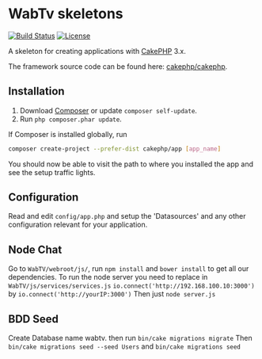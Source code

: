 # WabTv skeletons

[![Build Status](https://api.travis-ci.org/cakephp/app.png)](https://travis-ci.org/cakephp/app)
[![License](https://poser.pugx.org/cakephp/app/license.svg)](https://packagist.org/packages/cakephp/app)

A skeleton for creating applications with [CakePHP](http://cakephp.org) 3.x.

The framework source code can be found here: [cakephp/cakephp](https://github.com/cakephp/cakephp).

## Installation

1. Download [Composer](http://getcomposer.org/doc/00-intro.md) or update `composer self-update`.
2. Run `php composer.phar update`.

If Composer is installed globally, run
```bash
composer create-project --prefer-dist cakephp/app [app_name]
```

You should now be able to visit the path to where you installed the app and see
the setup traffic lights.

## Configuration

Read and edit `config/app.php` and setup the 'Datasources' and any other
configuration relevant for your application.

## Node Chat

Go to `WabTV/webroot/js/`, run `npm install` and `bower install` to get all our dependencies.
To run the node server you need to replace in `WabTV/js/services/services.js` `io.connect('http://192.168.100.10:3000')`
 by `io.connect('http://yourIP:3000')`
Then just `node server.js`

## BDD Seed

Create Database name wabtv. then run `bin/cake migrations migrate` Then `bin/cake migrations seed --seed Users` and
`bin/cake migrations seed`
